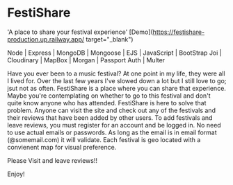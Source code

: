 # FestiShare
'A place to share your festival experience'
[Demo](https://festishare-production.up.railway.app/ target="_blank")

Node | Express | MongoDB | Mongoose | EJS | JavaScript | BootStrap
   Joi | Cloudinary | MapBox | Morgan | Passport Auth | Multer

Have you ever been to a music festival? At one point in my life, they were all I lived for. Over the last few years I've slowed down a lot but I still love to go; jsut not as often. FestiShare is a place where you can share that experience. Maybe you're contemplating on whether to go to this festival and don't quite know anyone who has attended. FestiShare is here to solve that problem. Anyone can visit the site and check out any of the festivals and their reviews that have been added by other users. To add festivals and leave reviews, you must register for an account and be logged in. No need to use actual emails or passwords. As long as the email is in email format (@somemail.com) it will validate. Each festival is geo located with a convienent map for visual preference. 

Please Visit and leave reviews!!

Enjoy!
